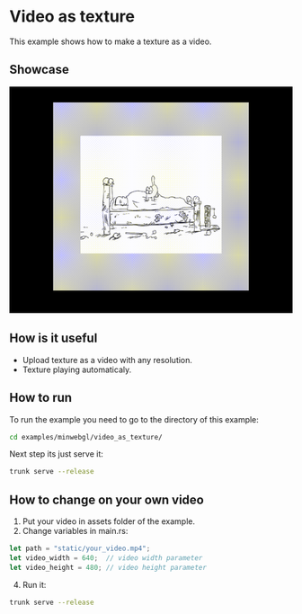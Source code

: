 # Video as texture
This example shows how to make a texture as a video.

## Showcase
![](./showcase.gif)

## How is it useful
- Upload texture as a video with any resolution.
- Texture playing automaticaly.

## How to run
To run the example you need to go to the directory of this example:
```bash
cd examples/minwebgl/video_as_texture/
```

Next step its just serve it:
```bash
trunk serve --release
```

## How to change on your own video
1. Put your video in assets folder of the example.
2. Change variables in main.rs:
```rust
let path = "static/your_video.mp4";
let video_width = 640;  // video width parameter
let video_height = 480; // video height parameter
```
4. Run it:
```bash
trunk serve --release
```
